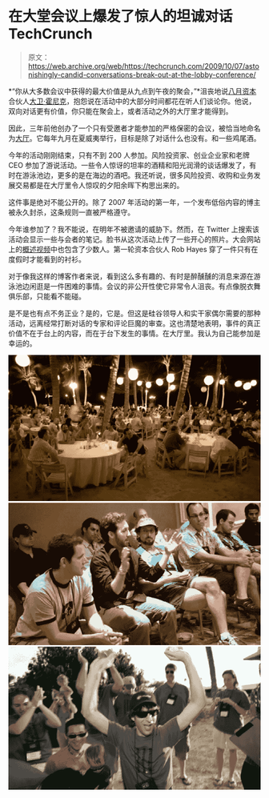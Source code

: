 # 在大堂会议上爆发了惊人的坦诚对话 TechCrunch

> 原文：<https://web.archive.org/web/https://techcrunch.com/2009/10/07/astonishingly-candid-conversations-break-out-at-the-lobby-conference/>

 *“你从大多数会议中获得的最大价值是从九点到午夜的聚会，”*沮丧地说[八月资本](https://web.archive.org/web/20221007052613/http://crunchbase.com/financial-organization/august-capital)合伙人[大卫·霍尼克](https://web.archive.org/web/20221007052613/http://crunchbase.com/person/david-hornik)，抱怨说在活动中的大部分时间都花在听人们谈论你。他说，双向对话更有价值，你只能在聚会上，或者活动之外的大厅里才能得到。

因此，三年前他创办了一个只有受邀者才能参加的严格保密的会议，被恰当地命名为[大厅](https://web.archive.org/web/20221007052613/http://thelobby09.com/)。它每年九月在夏威夷举行，目标是除了对话什么也没有。和一些鸡尾酒。

今年的活动刚刚结束，只有不到 200 人参加。风险投资家、创业企业家和老牌 CEO 参加了游说活动。一些令人惊讶的坦率的酒精和阳光润滑的谈话爆发了，有时在游泳池边，更多的是在海边的酒吧。我还听说，很多风险投资、收购和业务发展交易都是在大厅里令人惊叹的夕阳余晖下构思出来的。

这件事是绝对不能公开的。除了 2007 年活动的第一年，一个发布低俗内容的博主被永久封杀，这条规则一直被严格遵守。

今年谁参加了？我不能说，在明年不被邀请的威胁下。然而，在 Twitter 上搜索该活动会显示一些与会者的笔记。脸书从这次活动上传了一些开心的照片。大会网站上的[概述视频](https://web.archive.org/web/20221007052613/http://thelobby09.com/Lobby09/Lobby_08_invite_video.html)中也包含了少数人。第一轮资本合伙人 Rob Hayes 穿了一件只有在度假时才能看到的衬衫。

对于像我这样的博客作者来说，看到这么多有趣的、有时是醉醺醺的消息来源在游泳池边闲逛是一件困难的事情。会议的非公开性使它非常令人沮丧。有点像脱衣舞俱乐部，只能看不能碰。

是不是也有点不务正业？是的，它是。但这是硅谷领导人和实干家偶尔需要的那种活动，远离经常打断对话的专家和评论巨魔的审查。这也清楚地表明，事件的真正价值不在于台上的内容，而在于台下发生的事情。在大厅里。我认为自己能参加是幸运的。

![](img/46207f6f3c739270e59fc0d639c69942.png)
![](img/9bcd4d3ca0d10ffcd72e852534b27f69.png)
![](img/b17baec6a4e7b71febf4fa50e666b68d.png)
